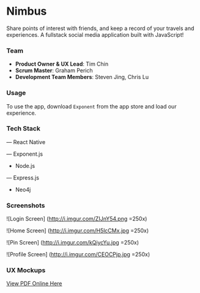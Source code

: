 # Nimbus

Share points of interest with friends, and keep a record of your travels and experiences. A fullstack social media application built with JavaScript!

### Team

  - __Product Owner & UX Lead__: Tim Chin
  - __Scrum Master__: Graham Perich
  - __Development Team Members__: Steven Jing, Chris Lu

### Usage

To use the app, download `Exponent` from the app store and load our experience.

### Tech Stack

— React Native

— Exponent.js

- Node.js 

— Express.js

- Neo4j 

### Screenshots
![Login Screen]
(http://i.imgur.com/ZIJnY54.png =250x)

![Home Screen]
(http://i.imgur.com/H5lcCMx.jpg =250x)

![Pin Screen]
(http://i.imgur.com/kQiycYu.jpg =250x)

![Profile Screen]
(http://i.imgur.com/CEOCPjp.jpg =250x)

### UX Mockups

[View PDF Online Here](https://www.docdroid.net/Euhm5eK/nimbus.pdf.html)



